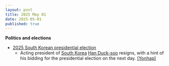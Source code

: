 ```yaml
---
layout: post
title: 2025 May 01
date: 2025-05-01
published: true
---
```



**Politics and elections**

* [2025 South Korean presidential election](https://en.wikipedia.org/wiki/2025_South_Korean_presidential_election "2025 South Korean presidential election")
  + Acting president of [South Korea](https://en.wikipedia.org/wiki/South_Korea "South Korea") [Han Duck-soo](https://en.wikipedia.org/wiki/Han_Duck-soo "Han Duck-soo") resigns, with a hint of his bidding for the presidential election on the next day. [(Yonhap)](https://en.yna.co.kr/view/AEN20250501005400315)
